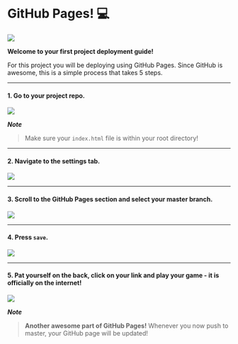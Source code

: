 # GitHub Pages! :computer:

![](https://media.giphy.com/media/3oD3YveOJWdwIAfZ5e/giphy.gif)

**Welcome to your first project deployment guide!**

For this project you will be deploying using GitHub Pages. Since GitHub is awesome, this is a simple process that takes 5 steps.

---

#### 1. Go to your project repo.

  ![](./img/step_1.png)

  ***Note***
  > Make sure your `index.html` file is within your root directory!

---

#### 2. Navigate to the settings tab.

  ![](./img/step_2.png)

---

#### 3. Scroll to the GitHub Pages section and select your master branch.

  ![](./img/step_3.png)

---

#### 4. Press `save`.

  ![](./img/step_4.png)

---

#### 5. Pat yourself on the back, click on your link and play your game - it is officially on the internet!

  ![](./img/step_5.png)

  ***Note***
  > **Another awesome part of GitHub Pages!** Whenever you now push to master, your GitHub page will be updated!
